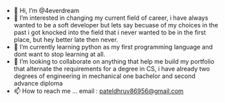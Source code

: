 - 👋 Hi, I’m @4everdream
- 👀 I’m interested in changing my current field of career, i have always wanted to be a soft developer but lets say becuase of my choices in the past i got knocked into the field that i never wanted to be in the first place, but hey better late then never.
- 🌱 I’m currently learning python as my first programming language and dont want to stop learning at all.
- 💞️ I’m looking to collaborate on anything that help me build my portfolio that alternate the requirements for a degree in CS, i have already two degrees of engineering in mechanical one bachelor and second advance diploma
- 📫 How to reach me ... email : pateldhruv86956@gmail.com

<!---
4everdream/4everdream is a ✨ special ✨ repository because its `README.md` (this file) appears on your GitHub profile.
You can click the Preview link to take a look at your changes.
--->
